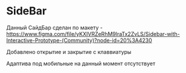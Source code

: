 # SideBar
Данный СайдБар сделан по макету - https://www.figma.com/file/yKXIVRZeRhM9lraTx2ZvLS/Sidebar-with-Interactive-Prototype-(Community)?node-id=20%3A4230

Добавлено открытие и закрытие с клаввиатуры

Адаптива под мобильные на данный момент отсутствует
